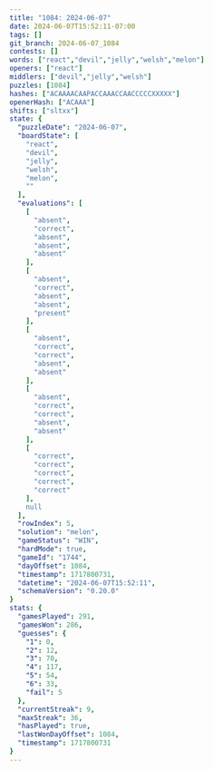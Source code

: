 ```yaml
---
title: "1084: 2024-06-07"
date: 2024-06-07T15:52:11-07:00
tags: []
git_branch: 2024-06-07_1084
contests: []
words: ["react","devil","jelly","welsh","melon"]
openers: ["react"]
middlers: ["devil","jelly","welsh"]
puzzles: [1084]
hashes: ["ACAAAACAAPACCAAACCAACCCCCXXXXX"]
openerHash: ["ACAAA"]
shifts: ["sltxx"]
state: {
  "puzzleDate": "2024-06-07",
  "boardState": [
    "react",
    "devil",
    "jelly",
    "welsh",
    "melon",
    ""
  ],
  "evaluations": [
    [
      "absent",
      "correct",
      "absent",
      "absent",
      "absent"
    ],
    [
      "absent",
      "correct",
      "absent",
      "absent",
      "present"
    ],
    [
      "absent",
      "correct",
      "correct",
      "absent",
      "absent"
    ],
    [
      "absent",
      "correct",
      "correct",
      "absent",
      "absent"
    ],
    [
      "correct",
      "correct",
      "correct",
      "correct",
      "correct"
    ],
    null
  ],
  "rowIndex": 5,
  "solution": "melon",
  "gameStatus": "WIN",
  "hardMode": true,
  "gameId": "1744",
  "dayOffset": 1084,
  "timestamp": 1717800731,
  "datetime": "2024-06-07T15:52:11",
  "schemaVersion": "0.20.0"
}
stats: {
  "gamesPlayed": 291,
  "gamesWon": 286,
  "guesses": {
    "1": 0,
    "2": 12,
    "3": 70,
    "4": 117,
    "5": 54,
    "6": 33,
    "fail": 5
  },
  "currentStreak": 9,
  "maxStreak": 36,
  "hasPlayed": true,
  "lastWonDayOffset": 1084,
  "timestamp": 1717800731
}
---
```

<!-- more -->
